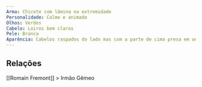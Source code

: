 ```yaml
---
Arma: Chicote com lâmina na extremidade
Personalidade: Calmo e animado
Olhos: Verdes
Cabelo: Loiros bem claros
Pele: Branca
Aparência: Cabelos raspados do lado mas com a parte de cima presa em um pequeno coque, usa um terno branco com uma camisa preta e luvas pretas
---
```

## Relações
[[Romain Fremont]] > Irmão Gêmeo
